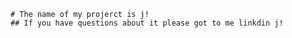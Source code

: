 
    # The name of my projerct is j!
    ## If you have questions about it please got to me linkdin j! 
    